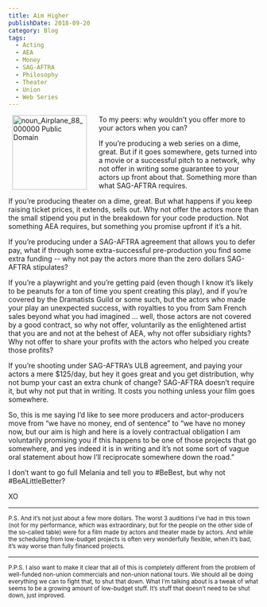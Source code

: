 ```yaml
---
title: Aim Higher
publishDate: 2018-09-20
category: Blog
tags:
  - Acting
  - AEA
  - Money
  - SAG-AFTRA
  - Philosophy
  - Theater
  - Union
  - Web Series
---
```


<style>
  img[alt='noun_Airplane_88_000000 Public Domain'] {
    float: left;
    margin: 0 1rem 0 0;
    padding: 0 0.5rem;
    width: 150px;
  }
</style>

![noun_Airplane_88_000000 Public Domain](/assets/images/noun_Airplane_88_000000.png)To my peers: why wouldn’t you offer more to your actors when you can?

If you’re producing a web series on a dime, great. But if it goes somewhere, gets turned into a movie or a successful pitch to a network, why not offer in writing some guarantee to your actors up front about that. Something more than what SAG-AFTRA requires.

If you’re producing theater on a dime, great. But what happens if you keep raising ticket prices, it extends, sells out. Why not offer the actors more than the small stipend you put in the breakdown for your code production. Not something AEA requires, but something you promise upfront if it’s a hit.

If you’re producing under a SAG-AFTRA agreement that allows you to defer pay, what if through some extra-successful pre-production you find some extra funding -- why not pay the actors more than the zero dollars SAG-AFTRA stipulates?

If you’re a playwright and you’re getting paid (even though I know it’s likely to be peanuts for a ton of time you spent creating this play), and if you’re covered by the Dramatists Guild or some such, but the actors who made your play an unexpected success, with royalties to you from Sam French sales beyond what you had imagined ... well, those actors are not covered by a good contract, so why not offer, voluntarily as the enlightened artist that you are and not at the behest of AEA, why not offer subsidiary rights? Why not offer to share your profits with the actors who helped you create those profits?

If you’re shooting under SAG-AFTRA’s ULB agreement, and paying your actors a mere $125/day, but hey it goes great and you get distribution, why not bump your cast an extra chunk of change? SAG-AFTRA doesn’t require it, but why not put that in writing. It costs you nothing unless your film goes somewhere.

So, this is me saying I’d like to see more producers and actor-producers move from “we have no money, end of sentence” to “we have no money now, but our aim is high and here is a lovely contractual obligation I am voluntarily promising you if this happens to be one of those projects that go somewhere, and yes indeed it is in writing and it’s not some sort of vague oral statement about how I’ll reciprocate somewhere down the road.”

I don’t want to go full Melania and tell you to #BeBest, but why not #BeALittleBetter?

XO

---

<div style="font-size: smaller">
P.S. And it’s not just about a few more dollars. The worst 3 auditions I’ve had in this town (not for my performance, which was extraordinary, but for the people on the other side of the so-called table) were for a film made by actors and theater made by actors. And while the scheduling from low-budget projects is often very wonderfully flexible, when it’s bad, it’s way worse than fully financed projects.
</div>

---

<div style="font-size: smaller">
P.P.S. I also want to make it clear that all of this is completely different from the problem of well-funded non-union commercials and non-union national tours. We should all be doing everything we can to fight that, to shut that down. What I’m talking about is a tweak of what seems to be a growing amount of low-budget stuff. It’s stuff that doesn’t need to be shut down, just improved.
</div>
